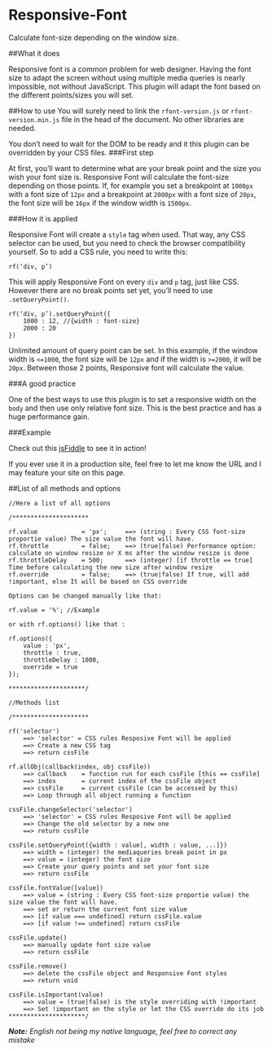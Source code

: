 Responsive-Font
===============

Calculate font-size depending on the window size.

##What it does

Responsive font is a common problem for web designer.  Having the font size to adapt the screen without using multiple media queries is nearly impossible, not without JavaScript. This plugin will adapt the font based on the different points/sizes you will set. 

##How to use
You will surely need to link the `rfont-version.js` or `rfont-version.min.js` file in the head of the document. No other libraries are needed.

You don’t need to wait for the DOM to be ready and it this plugin can be overridden by your CSS files.
###First step

At first, you’ll want to determine what are your break point and the size you wish your font size is. Responsive Font will calculate the font-size depending on those points. If, for example you set a breakpoint at `1000px` with a font size of `12px` and a breakpoint at `2000px` with a font size of  `20px`, the font size will be `16px` if the window width is `1500px`. 

###How it is applied

Responsive Font will create a `style` tag when used. That way, any CSS selector can be used, but you need to check the browser compatibility yourself. So to add a CSS rule, you need to write this:

    rf(‘div, p’)

This will apply Responsive Font on every `div` and `p` tag, just like CSS. However there are no break points set yet, you’ll need to use `.setQueryPoint()`.

    rf(‘div, p’).setQueryPoint({
        1000 : 12, //{width : font-size}
        2000 : 20
    })

Unlimited amount of query point can be set. In this example, if the window width is `<=1000`, the font size will be `12px` and if the width is `>=2000`, it will be `20px`. Between those 2 points, Responsive font will calculate the value.

###A good practice

One of the best ways to use this plugin is to set a responsive width on the `body` and then use only relative font size. This is the best practice and has a huge performance gain.

###Example

Check out this [jsFiddle](http://jsfiddle.net/tfT9L/2/embedded/result/) to see it in action!

If you ever use it in a production site, feel free to let me know the URL and I may feature your site on this page.

##List of all methods and options

    //Here a list of all options

	/*********************

	rf.value 			= 'px'; 	==> (string : Every CSS font-size proportie value) The size value the font will have.
	rf.throttle 		= false; 	==> (true|false) Performance option: calculate on window resize or X ms after the window resize is done
	rf.throttleDelay 	= 500;		==> (integer) [if throttle == true] Time before calculating the new size after window resize
	rf.override 		= false;	==> (true|false) If true, will add !important, else It will be based on CSS override

	Options can be changed manually like that:

	rf.value = '%'; //Example

	or with rf.options() like that :

	rf.options({
		value : 'px',
		throttle : true,
		throttleDelay : 1000,
		override = true
	});

	*********************/

	//Methods list

	/*********************

	rf('selector')
		==> 'selector' = CSS rules Resposive Font will be applied
		==> Create a new CSS tag
		==> return cssFile

	rf.allObj(callback(index, obj cssFile))
		==> callback 	= function run for each cssFile [this == cssFile]
		==> index 		= current index of the cssFile object
		==> cssFile 	= current cssFile (can be accessed by this)
		==> Loop through all object running a function

	cssFile.changeSelector('selector')
		==> 'selector' = CSS rules Resposive Font will be applied
		==> Change the old selector by a new one
		==> return cssFile

	cssFile.setQueryPoint({width : value[, width : value, ...]})
		==> width = (integer) the mediaqueries break point in px
		==> value = (integer) the font size
		==> Create your query points and set your font size
		==> return cssFile

	cssFile.fontValue([value])
		==> value = (string : Every CSS font-size proportie value) the size value the font will have.
		==> set or return the current font size value
		==> [if value === undefined] return cssFile.value
		==> [if value !== undefined] return cssFile

	cssFile.update()
		==> manually update font size value
		==> return cssFile

	cssFile.remove()
		==> delete the cssFile object and Responsive Font styles
		==> return void

	cssFile.isImportant(value)
		==> value = (true|false) is the style overriding with !important
		==> Set !important on the style or let the CSS override do its job
	*********************/

*__Note:__ English not being my native language, feel free to correct any mistake*
